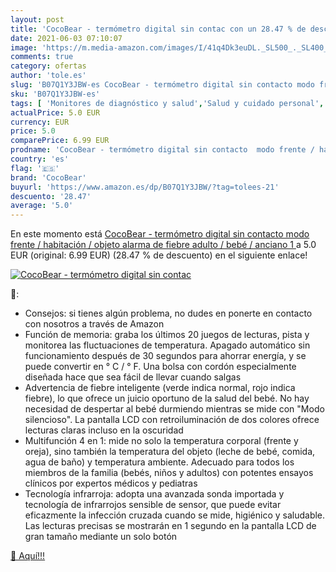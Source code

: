 ```yaml
---
layout: post
title: 'CocoBear - termómetro digital sin contac con un 28.47 % de descuento'
date: 2021-06-03 07:10:07
image: 'https://m.media-amazon.com/images/I/41q4Dk3euDL._SL500_._SL400_.jpg'
comments: true
category: ofertas
author: 'tole.es'
slug: 'B07Q1Y3JBW-es CocoBear - termómetro digital sin contacto modo frente /...'
sku: 'B07Q1Y3JBW-es'
tags: [ 'Monitores de diagnóstico y salud','Salud y cuidado personal','Suministros y equipamiento médico','Termómetros de frente','Termómetros médicos','Termómetros y accesorios','bebé','cocobear', ]
actualPrice: 5.0 EUR
currency: EUR
price: 5.0
comparePrice: 6.99 EUR
prodname: 'CocoBear - termómetro digital sin contacto  modo frente / habitación / objeto  alarma de fiebre  adulto / bebé / anciano  1 '
country: 'es'
flag: '🇪🇸'
brand: 'CocoBear'
buyurl: 'https://www.amazon.es/dp/B07Q1Y3JBW/?tag=tolees-21'
descuento: '28.47'
average: '5.0'
---
```


En este momento está [CocoBear - termómetro digital sin contacto  modo frente / habitación / objeto  alarma de fiebre  adulto / bebé / anciano  1 ](https://www.amazon.es/dp/B07Q1Y3JBW/?tag=tolees-21) a 5.0 EUR (original: 6.99 EUR) (28.47 %  de descuento) en el siguiente enlace!

[![CocoBear - termómetro digital sin contac](https://m.media-amazon.com/images/I/41q4Dk3euDL._SL500_._SL400_.jpg)](https://www.amazon.es/dp/B07Q1Y3JBW/?tag=tolees-21)

🔎:

- Consejos: si tienes algún problema, no dudes en ponerte en contacto con nosotros a través de Amazon
- Función de memoria: graba los últimos 20 juegos de lecturas, pista y monitorea las fluctuaciones de temperatura. Apagado automático sin funcionamiento después de 30 segundos para ahorrar energía, y se puede convertir en ° C / ° F. Una bolsa con cordón especialmente diseñada hace que sea fácil de llevar cuando salgas
- Advertencia de fiebre inteligente (verde indica normal, rojo indica fiebre), lo que ofrece un juicio oportuno de la salud del bebé. No hay necesidad de despertar al bebé durmiendo mientras se mide con "Modo silencioso". La pantalla LCD con retroiluminación de dos colores ofrece lecturas claras incluso en la oscuridad
- Multifunción 4 en 1: mide no solo la temperatura corporal (frente y oreja), sino también la temperatura del objeto (leche de bebé, comida, agua de baño) y temperatura ambiente. Adecuado para todos los miembros de la familia (bebés, niños y adultos) con potentes ensayos clínicos por expertos médicos y pediatras
- Tecnología infrarroja: adopta una avanzada sonda importada y tecnología de infrarrojos sensible de sensor, que puede evitar eficazmente la infección cruzada cuando se mide, higiénico y saludable. Las lecturas precisas se mostrarán en 1 segundo en la pantalla LCD de gran tamaño mediante un solo botón

[🛒 Aquí!!!](https://www.amazon.es/dp/B07Q1Y3JBW/?tag=tolees-21)
